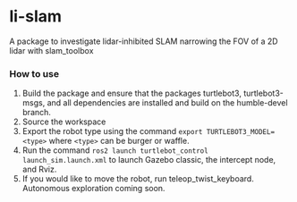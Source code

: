 # li-slam
A package to investigate lidar-inhibited SLAM narrowing the FOV of a 2D lidar with slam_toolbox

### How to use
1. Build the package and ensure that the packages turtlebot3, turtlebot3-msgs, and all dependencies are installed and build on the humble-devel branch.
2. Source the workspace
3. Export the robot type using the command `export TURTLEBOT3_MODEL=<type>` where `<type>` can be burger or waffle.
4. Run the command `ros2 launch turtlebot_control launch_sim.launch.xml` to launch Gazebo classic, the intercept node, and Rviz. 
5. If you would like to move the robot, run teleop_twist_keyboard. Autonomous exploration coming soon.